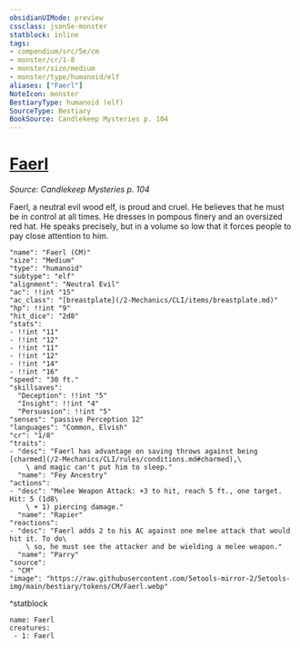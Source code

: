 ```yaml
---
obsidianUIMode: preview
cssclass: json5e-monster
statblock: inline
tags:
- compendium/src/5e/cm
- monster/cr/1-8
- monster/size/medium
- monster/type/humanoid/elf
aliases: ["Faerl"]
NoteIcon: monster
BestiaryType: humanoid (elf)
SourceType: Bestiary
BookSource: Candlekeep Mysteries p. 104
---
```

# [Faerl](2-Mechanics\CLI\bestiary\npc/faerl-cm.md)
*Source: Candlekeep Mysteries p. 104*  

Faerl, a neutral evil wood elf, is proud and cruel. He believes that he must be in control at all times. He dresses in pompous finery and an oversized red hat. He speaks precisely, but in a volume so low that it forces people to pay close attention to him.

```statblock
"name": "Faerl (CM)"
"size": "Medium"
"type": "humanoid"
"subtype": "elf"
"alignment": "Neutral Evil"
"ac": !!int "15"
"ac_class": "[breastplate](/2-Mechanics/CLI/items/breastplate.md)"
"hp": !!int "9"
"hit_dice": "2d8"
"stats":
- !!int "11"
- !!int "12"
- !!int "11"
- !!int "12"
- !!int "14"
- !!int "16"
"speed": "30 ft."
"skillsaves":
  "Deception": !!int "5"
  "Insight": !!int "4"
  "Persuasion": !!int "5"
"senses": "passive Perception 12"
"languages": "Common, Elvish"
"cr": "1/8"
"traits":
- "desc": "Faerl has advantage on saving throws against being [charmed](/2-Mechanics/CLI/rules/conditions.md#charmed),\
    \ and magic can't put him to sleep."
  "name": "Fey Ancestry"
"actions":
- "desc": "Melee Weapon Attack: +3 to hit, reach 5 ft., one target. Hit: 5 (1d8\
    \ + 1) piercing damage."
  "name": "Rapier"
"reactions":
- "desc": "Faerl adds 2 to his AC against one melee attack that would hit it. To do\
    \ so, he must see the attacker and be wielding a melee weapon."
  "name": "Parry"
"source":
- "CM"
"image": "https://raw.githubusercontent.com/5etools-mirror-2/5etools-img/main/bestiary/tokens/CM/Faerl.webp"
```
^statblock

```encounter-table
name: Faerl
creatures:
 - 1: Faerl
```